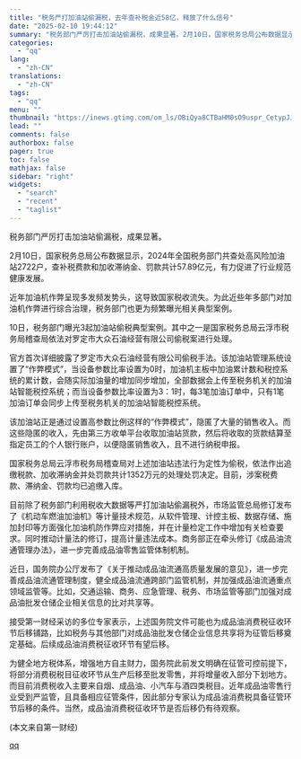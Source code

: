 ```yaml
---
title: "税务严打加油站偷漏税，去年查补税金近58亿，释放了什么信号"
date: "2025-02-10 19:44:12"
summary: "税务部门严厉打击加油站偷漏税，成果显著。2月10日，国家税务总局公布数据显示，2024年全国税务部门..."
categories:
  - "qq"
lang:
  - "zh-CN"
translations:
  - "zh-CN"
tags:
  - "qq"
menu: ""
thumbnail: "https://inews.gtimg.com/om_ls/OBiQya8CTBaHM0sO9uspr_CetypJJmTrLydFmXGwio48EAA_640360/0"
lead: ""
comments: false
authorbox: false
pager: true
toc: false
mathjax: false
sidebar: "right"
widgets:
  - "search"
  - "recent"
  - "taglist"
---
```


税务部门严厉打击加油站偷漏税，成果显著。

2月10日，国家税务总局公布数据显示，2024年全国税务部门共查处高风险加油站2722户，查补税费款和加收滞纳金、罚款共计57.89亿元，有力促进了行业规范健康发展。

近年加油机作弊呈现多发频发势头，这导致国家税收流失。为此近些年多部门对加油机作弊进行综合治理，税务部门也更为频繁曝光相关典型案例。

10日，税务部门曝光3起加油站偷税典型案例。其中之一是国家税务总局云浮市税务局稽查局依法对罗定市大众石油经营有限公司偷税案进行处理。

官方首次详细披露了罗定市大众石油经营有限公司偷税手法。该加油站管理系统设置了“作弊模式”，当设备参数比率设置为0时，加油机主板中加油累计数和税控系统的累计数，会随实际加油量的增加同步增加，全部数据会上传至税务机关的加油站智能税控系统；而当设备参数比率设置为3：1时，每3笔加油订单中，只有1笔加油订单会同步上传至税务机关的加油站智能税控系统。

该加油站正是通过设置高参数比例这样的“作弊模式”，隐匿了大量的销售收入。而这些隐匿的收入，先由第三方收单平台收取加油站货款，然后将收取的货款结算至指定员工的个人银行账户，以便隐匿销售收入，且不进行纳税申报。

国家税务总局云浮市税务局稽查局对上述加油站违法行为定性为偷税，依法作出追缴税款、加收滞纳金并处罚款共计1352万元的处理处罚决定。目前，涉案税费款、滞纳金、罚款均已追缴入库。

目前除了税务部门利用税收大数据等严打加油站偷漏税外，市场监管总局修订发布了《机动车燃油加油机》等计量技术规范，从软件管理、计控主板、数据存储、施加封印等方面强化加油机防作弊应对措施，并在计量检定工作中增加有关检查要求。同时推动计量法的修订，提高计量违法成本。商务部正在牵头修订《成品油流通管理办法》，进一步完善成品油零售监管体制机制。

近日，国务院办公厅发布了《关于推动成品油流通高质量发展的意见》，进一步完善成品油流通管理制度，健全成品油流通跨部门监管机制，并加强成品油流通重点领域监管等。比如，交通运输、商务、应急管理、税务、市场监管等部门加强对成品油批发仓储企业相关信息的比对共享等。

接受第一财经采访的多位专家表示，上述国务院文件可能也为成品油消费税征收环节后移铺路，比如税务与其他部门对成品油批发仓储企业信息共享将为征管后移奠定基础。后续成品油消费税征收环节有望后移。

为健全地方税体系，增强地方自主财力，国务院此前发文明确在征管可控前提下，将部分消费税税目征收环节从生产后移至批发零售，并将增量收入部分下划地方。而目前消费税收入主要来自烟、成品油、小汽车与酒四类税目。近年成品油零售行业受到严监管，且具备相应征管条件，因此部分专家认为成品油消费税具备征管环节后移的条件。当然，成品油消费税征收环节是否后移仍有待观察。

(本文来自第一财经)

[qq](https://new.qq.com/rain/a/20250210A07QMC00)
